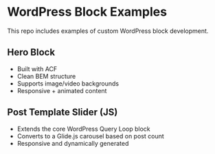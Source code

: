 # WordPress Block Examples

This repo includes examples of custom WordPress block development.

## Hero Block
- Built with ACF
- Clean BEM structure
- Supports image/video backgrounds
- Responsive + animated content

## Post Template Slider (JS)
- Extends the core WordPress Query Loop block
- Converts to a Glide.js carousel based on post count
- Responsive and dynamically generated
